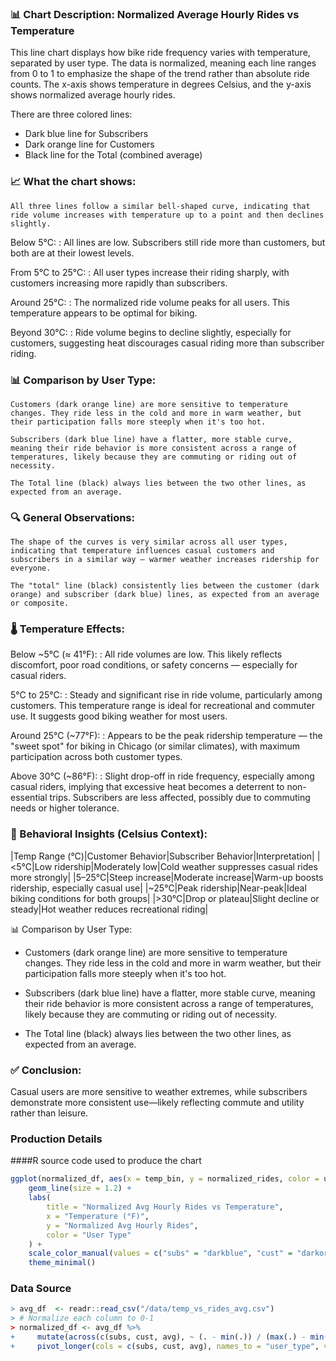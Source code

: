 ### 📊 Chart Description: Normalized Average Hourly Rides vs Temperature

This line chart displays how bike ride frequency varies with temperature, separated by user type. The data is normalized, meaning each line ranges from 0 to 1 to emphasize the shape of the trend rather than absolute ride counts. The x-axis shows temperature in degrees Celsius, and the y-axis shows normalized average hourly rides.

There are three colored lines:

-  Dark blue line for Subscribers
-  Dark orange line for Customers
-  Black line for the Total (combined average)

### 📈 What the chart shows:

    All three lines follow a similar bell-shaped curve, indicating that ride volume increases with temperature up to a point and then declines slightly.

Below 5°C:
:   All lines are low. Subscribers still ride more than customers, but both are at their lowest levels.

From 5°C to 25°C:
:   All user types increase their riding sharply, with customers increasing more rapidly than subscribers.

Around 25°C:
:   The normalized ride volume peaks for all users. This temperature appears to be optimal for biking.

Beyond 30°C:
:   Ride volume begins to decline slightly, especially for customers, suggesting heat discourages casual riding more than subscriber riding.

### 📊 Comparison by User Type:

    Customers (dark orange line) are more sensitive to temperature changes. They ride less in the cold and more in warm weather, but their participation falls more steeply when it's too hot.

    Subscribers (dark blue line) have a flatter, more stable curve, meaning their ride behavior is more consistent across a range of temperatures, likely because they are commuting or riding out of necessity.

    The Total line (black) always lies between the two other lines, as expected from an average.

### 🔍 General Observations:

    The shape of the curves is very similar across all user types, indicating that temperature influences casual customers and subscribers in a similar way — warmer weather increases ridership for everyone.

    The "total" line (black) consistently lies between the customer (dark orange) and subscriber (dark blue) lines, as expected from an average or composite.

### 🌡️ Temperature Effects:

Below ~5°C (≈ 41°F):
:   All ride volumes are low. This likely reflects discomfort, poor road conditions, or safety concerns — especially for casual riders.

5°C to 25°C:
:   Steady and significant rise in ride volume, particularly among customers. This temperature range is ideal for recreational and commuter use. It suggests good biking weather for most users.

Around 25°C (~77°F):
:   Appears to be the peak ridership temperature — the "sweet spot" for biking in Chicago (or similar climates), with maximum participation across both customer types.

Above 30°C (~86°F):
:   Slight drop-off in ride frequency, especially among casual riders, implying that excessive heat becomes a deterrent to non-essential trips. Subscribers are less affected, possibly due to commuting needs or higher tolerance.

### 🤔 Behavioral Insights (Celsius Context):
|Temp Range (°C)|Customer Behavior|Subscriber Behavior|Interpretation|
|<5°C|Low ridership|Moderately low|Cold weather suppresses casual rides more strongly|
|5–25°C|Steep increase|Moderate increase|Warm-up boosts ridership, especially casual use|
|~25°C|Peak ridership|Near-peak|Ideal biking conditions for both groups|
|>30°C|Drop or plateau|Slight decline or steady|Hot weather reduces recreational riding|

📊 Comparison by User Type:

-   Customers (dark orange line) are more sensitive to temperature changes. They ride less in the cold and more in warm weather, but their participation falls more steeply when it's too hot.

-   Subscribers (dark blue line) have a flatter, more stable curve, meaning their ride behavior is more consistent across a range of temperatures, likely because they are commuting or riding out of necessity.

-  The Total line (black) always lies between the two other lines, as expected from an average.



### ✅ Conclusion:

Casual users are more sensitive to weather extremes, while subscribers demonstrate more consistent use—likely reflecting commute and utility rather than leisure.

### Production Details

####R source code used to produce the chart

```R
ggplot(normalized_df, aes(x = temp_bin, y = normalized_rides, color = user_type)) +
    geom_line(size = 1.2) +
    labs(
        title = "Normalized Avg Hourly Rides vs Temperature",
        x = "Temperature (°F)",
        y = "Normalized Avg Hourly Rides",
        color = "User Type"
    ) +
    scale_color_manual(values = c("subs" = "darkblue", "cust" = "darkorange", "avg" = "black")) +
    theme_minimal()
```

### Data Source

```R
> avg_df  <- readr::read_csv("/data/temp_vs_rides_avg.csv")
> # Normalize each column to 0-1
> normalized_df <- avg_df %>%
+     mutate(across(c(subs, cust, avg), ~ (. - min(.)) / (max(.) - min(.)))) %>%
+     pivot_longer(cols = c(subs, cust, avg), names_to = "user_type", values_to = "normalized_rides")
```

